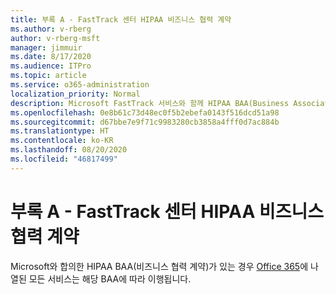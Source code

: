 ```yaml
---
title: 부록 A - FastTrack 센터 HIPAA 비즈니스 협력 계약
ms.author: v-rberg
author: v-rberg-msft
manager: jimmuir
ms.date: 8/17/2020
ms.audience: ITPro
ms.topic: article
ms.service: o365-administration
localization_priority: Normal
description: Microsoft FastTrack 서비스와 함께 HIPAA BAA(Business Associate Agreement)가 있는 경우 다음을 제외한 FastTrack Center Benefit for Office 365에 나열된 모든 서비스가 해당 BAA에 포함됩니다.
ms.openlocfilehash: 0e8b61c73d48ec0f5b2ebefa0143f516dcd51a98
ms.sourcegitcommit: d67bbe7e9f71c9983280cb3858a4fff0d7ac884b
ms.translationtype: HT
ms.contentlocale: ko-KR
ms.lasthandoff: 08/20/2020
ms.locfileid: "46817499"
---
```

# <a name="appendix-a---fasttrack-center-hipaa-business-associate-agreement"></a>부록 A - FastTrack 센터 HIPAA 비즈니스 협력 계약

Microsoft와 합의한 HIPAA BAA(비즈니스 협력 계약)가 있는 경우 [Office 365](products-and-capabilities.md#office-365)에 나열된 모든 서비스는 해당 BAA에 따라 이행됩니다.


